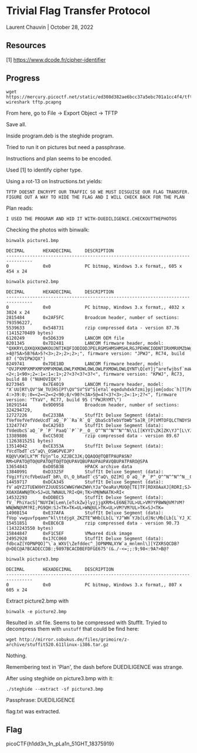 # Trivial Flag Transfer Protocol

Laurent Chauvin | October 28, 2022

## Resources

[1] https://www.dcode.fr/cipher-identifier

## Progress

```
wget https://mercury.picoctf.net/static/ed308d382ae6bcc37a5ebc701a1cc4f4/tftp.pcapng
wireshark tftp.pcapng
```

From here, go to File -> Export Object -> TFTP

Save all.

Inside program.deb is the steghide program.

Tried to run it on pictures but need a passphrase.

Instructions and plan seems to be encoded.

Used [1] to identify cipher type.

Using a rot-13 on Instructions.txt yields:

```
TFTP DOESNT ENCRYPT OUR TRAFFIC SO WE MUST DISGUISE OUR FLAG TRANSFER. FIGURE OUT A WAY TO HIDE THE FLAG AND I WILL CHECK BACK FOR THE PLAN
```

Plan reads:

```
I USED THE PROGRAM AND HID IT WITH-DUEDILIGENCE.CHECKOUTTHEPHOTOS
```

Checking the photos with binwalk:

```
binwalk picture1.bmp 

DECIMAL       HEXADECIMAL     DESCRIPTION
--------------------------------------------------------------------------------
0             0x0             PC bitmap, Windows 3.x format,, 605 x 454 x 24

```

```
binwalk picture2.bmp

DECIMAL       HEXADECIMAL     DESCRIPTION
--------------------------------------------------------------------------------
0             0x0             PC bitmap, Windows 3.x format,, 4032 x 3024 x 24
2815484       0x2AF5FC        Broadcom header, number of sections: 793596227,
5539633       0x548731        rzip compressed data - version 87.76 (1415270489 bytes)
6120249       0x5D6339        LANCOM OEM file
8201345       0x7D2481        LANCOM firmware header, model: "QXKRYLQXKQXKQWKOUJNTIKQFIODIODJPELRGMSHMSHMSHLRGJPEHNCIODNTIRXMRXMZbWgqejuinznkwkiuiqxmlmcOPFCD:@@6?>4@?5A>5B?6A>5?<3>;2>;2>;2>;", firmware version: "JPWJ", RC74, build 87 ("OVIPWJQX")
8249741       0x7DE18D        LANCOM firmware header, model: "OVJPXMPXMPXMPXMPXMOWLOWLPXMOWLOWLOWLPXMOWLOWLQYNT\Q[eY]j^arefwjbsf`maWaU=D9/3(8:0:;1AB8=>4>>4=<2<;1<90>;2=:1=:1=:1>;2?<3?<3?<3?<", firmware version: "KPWJ", RC73, build 88 ("NUHOVIQX")
8273945       0x7E4019        LANCOM firmware header, model: "X`UU]RT\QV^SW_TU]RS[PT\QV^SV^SV^S[eYal`eqeduhdxkfzmi}pj|om{odoc`h]T[PAG<:?4:>39:0;:0=<2=<2=<2<90;8/<90?<3A>5@=4?<3?<3>;2=:1>;2?<", firmware version: "TYaV", RC77, build 95 ("PWJRYMT\")
10291544      0x9D0958        Broadcom header, number of sections: 324294729,
12727226      0xC233BA        StuffIt Deluxe Segment (data): fVefVefVefVdeUcdT`aQ_`P``Ra`R`_Q`_QbaScbTebVfbWb^Sa]R_[P[VMTOFQLCTNDYSHWQFWQFWQEWQDWQD[UH_YL`ZM_YL]WJ]WJ\VI]WJ]WJ^XK_YLc]PlfYnh[
13247747      0xCA2503        StuffIt Deluxe Segment (data): fVdeUbcS`aQ_`P_`P``PaaQ``P``P__O__O^^N^^N^^N^^N\\L[[KYYI\ZK]ZK\YJ^[L\YJZWHZWHZWHZVG[VG]XI\WHZUFWRCUPAUPAVQBWRCYTEYTEYTEXSDXSDXSD
13389886      0xCC503E        rzip compressed data - version 89.67 (1263815251 bytes)
13514042      0xCE353A        StuffIt Deluxe Segment (data): fVcdTbdT`cS^aQ\_OSWGPVEJP?KQ@V\KW]LX^M`fUjn^lo_XZJBC3JK;QQAQO@TQBTPAUPASN?RM>UPATO@TO@UPATO@TO@TO@UPAVQBUPAUPAUPAVQBUPATPARO@SPA
13654843      0xD05B3B        HPACK archive data
13840991      0xD3325F        StuffIt Deluxe Segment (data): fVgiYfiYcfVbeUadT_bR\_O\_O_bRadT`cS^aQ\_OZ]M]_O`aQ_`P_`P^_O^^N^^N^^N__O``P`^OebSb_Pc`Qb`Q__O^_O`aQbcScdTcdT^_O[\LUVFTUEWWGXYIWZJ
14459717      0xDCA345        StuffIt Deluxe Segment (data): fV`aQYZJTUEWXHYZJUUESSCWWGYWHZWH\YJa^OeaRa\MUO@[TE]TF[RDXOAaXJ[RDRI;SJ<UL>UL>UL>VM?XOAXOAWN@TK>SJ=UL?WNAUL?RI<QH;TK>VM@WNATK>RI<
14532293      0xDDBEC5        StuffIt Deluxe Segment (data): fV_`PhiYacS[^NUYIW]Lem\[eTckZw}lyzjjgXRM>LE6NE7UL>UL>VM?YPBWN@VM?VM?WN@WN@VM?RI;PG9QH:SJ<TK=TK=UL>WN@UL>TK=UL>VM?VM?UL>TK=SJ<TK=
14908154      0xE37AFA        StuffIt Deluxe Segment (data): fVop`vwguvfpqamn^kl\ttdjgX_ZKZTE^WHb[Lb[L`YJ^WH`YJb[Ld]Nc\Mb[Lb[L`YJ_XIaZKc\Mf_PjcTe^Od]Nf_PaZKc]N^YJXSDYTE\WH\WHSO@TQBb_PspaecT
15451851      0xEBC6CB        rzip compressed data - version 90.73 (1432243550 bytes)
15844847      0xF1C5EF        VMware4 disk image
24952928      0x17CC060       StuffIt Deluxe Segment (data): fdbcaZ[YOPNPQO]^\`a_WXV[\Zefddec^_]OPNMNLXYW`a_mnlmnl\][YZXRSQCDB?@>DEC@A?BCADECCDB:;9897BCACDBEFDFGE675'(&./-<=;;:9;98<:9A?>B@?

```

```
binwalk picture3.bmp

DECIMAL       HEXADECIMAL     DESCRIPTION
--------------------------------------------------------------------------------
0             0x0             PC bitmap, Windows 3.x format,, 807 x 605 x 24

```

Extract picture2.bmp with 

```
binwalk -e picture2.bmp
```

Resulted in .sit file. Seems to be compressed with StuffIt. Tryied to decompress them with ```unstuff``` that could be find here:

```
wget http://mirror.sobukus.de/files/grimoire/z-archive/stuffit520.611linux-i386.tar.gz
```

Nothing.

Remembering text in 'Plan', the dash before DUEDILIGENCE was strange.

After using steghide on picture3.bmp with it:

```
./steghide --extract -sf picture3.bmp
```

Passphrase: DUEDILIGENCE

flag.txt was extracted.

## Flag

picoCTF{h1dd3n_1n_pLa1n_51GHT_18375919}
